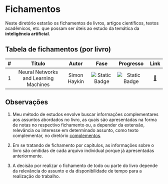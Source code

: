 # Fichamentos

Neste diretório estarão os fichamentos de livros, artigos científicos, textos acadêmicos, etc. que possam ser úteis ao estudo da temática da **inteligência artificial**.

## Tabela de fichamentos (por livro)

| # | Título | Autor | Fase | Progresso | Link |
| :---: | :---: | :---: | :---: | :---: | :---: |
1 | Neural Networks and Learning Machines | Simon Haykin | ![Static Badge](https://img.shields.io/badge/Escrevendo-grey) | ![Static Badge](https://img.shields.io/badge/1_/_17-grey) | [🔗](./neural-networks-and-learning-machines-simon-haykin/README.md) |

## Observações

1. Meu método de estudos envolve buscar informações complementares aos assuntos abordados no livro, as quais são apresentadas na forma de notas no respectivo fichamento ou, a depender da extensão, relevância ou interesse em determinado assunto, como texto complementar, no diretório [complementos](./complementos).

2. Em se tratando de fichamento por capítulos, as informações sobre o livro são omitidas de cada arquivo individual porque já apresentadas anteriormente.

3. A decisão por realizar o fichamento de todo ou parte do livro depende da relevância do assunto e da disponibilidade de tempo para a realização do trabalho.

<!-- ## Fases

- Não iniciado
- Pesquisando
- Escrevendo
- Suspenso
- Em revisão
- Finalizado

-->

